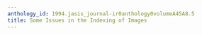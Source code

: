 ```yaml
---
anthology_id: 1994.jasis_journal-ir0anthology0volumeA45A8.5
title: Some Issues in the Indexing of Images
---
```


